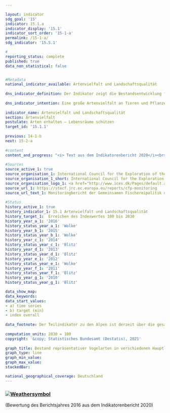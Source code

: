```yaml
---

layout: indicator    
sdg_goal: '15'    
indicator: 15.1.a    
indicator_display: '15.1'    
indicator_sort_order: '15-1-a'    
permalink: /15-1-a/    
sdg_indicator: '15.5.1'    

#    
reporting_status: complete    
published: true    
data_non_statistical: false    


#Metadata    
national_indicator_available: Artenvielfalt und Landschaftsqualität    
    
dns_indicator_definition: Der Indikator zeigt die Bestandsentwicklung für 51 ausgewählte Vogelarten in Form eines Index.    
    
dns_indicator_intention: Eine große Artenvielfalt an Tieren und Pflanzen ist eine wesentliche Voraussetzung für einen leistungsfähigen Naturhaushalt und bildet eine wichtige Lebensgrundlage des Menschen. Um die Artenvielfalt und gleichzeitig die Lebensqualität des Menschen zu erhalten, ist das vorläufige Ziel der Bundesregierung ein Indexwert von 100 bis zum Jahr 2030 – ursprünglich sollte dieser Zielwert bereits bis 2015 erreicht werden. Derzeit wird die Höhe dieses Zielwertes im Rahmen eines Forschungsvorhabens überprüft und gegebenenfalls zukünftig auf Basis der neuen Erkenntnisse angepasst.    
    
indicator_name: Artenvielfalt und Landschaftsqualität    
section: Artenvielfalt    
postulate: Arten erhalten – Lebensräume schützen    
target_id: '15.1.1'    
    
previous: 14-1-b    
next: 15-2-a    
    
#content    
content_and_progress: "<i> Text aus dem Indikatorenbericht 2020</i><br><br>Neben Vögeln sind auch andere Arten auf eine Landschaft mit intakten, nachhaltig genutzten Lebensräumen angewiesen, sodass der Indikator indirekt auch die Entwicklung zahlreicher weiterer Arten in der Landschaft und die Nachhaltigkeit der Landnutzung abbildet.<br><br>Der Berechnung des Indikators liegt die Entwicklung der Bestände von 51 Vogelarten zu Grunde, die die wichtigsten Landschafts- und Lebensraumtypen in Deutschland repräsentieren: je zehn Arten für die Teilindikatoren zu Agrarland, zu Siedlungen, zu Binnengewässern, zu Küsten und Meeren sowie elf Arten für Wälder. Aufgrund einer unsicheren Datenlage wird derzeit der Lebensraum Alpen nicht berücksichtigt.<br><br>Die Bestandsgröße je Art wird jährlich aus den Ergebnissen von Programmen des Vogelmonitorings vom Dachverband Deutscher Avifaunisten (DDA) in Zusammenarbeit mit dem Bundesamt für Naturschutz (BfN) berechnet und in Relation zur Größe des Bestandszielwerts gesetzt. Der Bestandszielwert wurde durch ein Expertengremium für jede Vogelart – ursprünglich für das Jahr 2015 – festgelegt. Die historischen Werte für 1970 und 1975 sind rekonstruiert.<br><br>Für jeden Teilindikator wird der arithmetische Mittelwert der Zielerreichungsgrade über alle 10 bzw. 11 ausgewählten Vogelarten gebildet. Der Gesamtindikator errechnet sich aus einer gewichteten Summierung der Teilindikatoren. Die Gewichtung bezieht sich dabei auf den Flächenanteil des jeweiligen Hauptlebensraum- bzw. Landschaftstyps an der Fläche Deutschlands. Die Zielwerte für die Teilindikatoren und den Gesamtindikator wurden vorläufig unverändert auf das Zieljahr 2030 übertragen.<br><br>Der Wert des Indikators für Artenvielfalt und Landschaftsqualität lag im Jahr 1990 deutlich unter den Werten, die für die Jahre 1970 und 1975 rekonstruiert wurden. In den letzten zehn Berichtsjahren (2007 bis 2016) stagnierte der Wert des Indikators und lag im Jahr 2016 bei 70,5 % des Zielwerts, verglichen mit 70,1 % im Jahr 2007. Bei gleichbleibender Entwicklung wird das Ziel für das Jahr 2030 nicht erreicht werden.<br><br>Im gleichen Zeitraum haben sich die Teilindikatoren für die einzelnen Lebensraumtypen allerdings unterschiedlich entwickelt. Die Teilindikatoren des Agrarlandes (2016: 60,5 % des Zielwertes) sowie der Küsten und Meere (2016: 58,0 % des Zielwertes) zeigten bis zum Jahr 2014 einen Abwärtstrend – haben sich aber seit 2015 wieder leicht erholt. Diese leicht positive Entwicklung wirkt sich auch deutlich auf den Wert des Gesamtindikators aus.<br><br>Bis auf die Teilindikatoren für Wälder und Binnengewässer blieben alle Teilindikatoren auch deutlich hinter den Vergleichswerten für das Jahr 1990 zurück. Bei der Artenvielfalt und Landschaftsqualität der Wälder sah es im Vergleich zu den anderen Lebensraumtypen zuletzt deutlich besser aus: 2016 wurde hier mit 87,5 % des Zielwerts der im Vergleich zu den anderen Teilindikatoren höchste Wert erreicht."    
    
#Sources    
source_active_1: true                    
source_organisation_1: International Council for the Exploration of the Sea (ICES)                    
source_organisation_1_short: International Council for the Exploration of the Sea (ICES)                    
source_organisation_logo_1: <a href="http://www.ices.dk/Pages/default.aspx"><img src="https://g205sdgs.github.io/sdg-indicators/public/logos/ices.png" alt=" International Council for the Exploration of the Sea (ICES)" title="Klicken Sie hier um zu der Homepage der Organisation zu gelangen" /></a>                    
source_url_1: https://stecf.jrc.ec.europa.eu/reports/cfp-monitoring                        
source_url_text_1: Monitoringbericht der Gemeinsamen Fischereipolitik der EU                        
    
#Status    
history_active_1: true
history_indicator_1: 15.1 Artenvielfalt und Landschaftsqualität
history_target_1:  Erreichen des Indexwertes 100 bis 2030
history_year_a_1: '2016'                            
history_status_year_a_1: 'Wolke'
history_year_b_1: '2015'                            
history_status_year_b_1: 'Wolke'
history_year_c_1: '2014'                            
history_status_year_c_1: 'Blitz'
history_year_d_1: '2013'                            
history_status_year_d_1: 'Blitz'
history_year_e_1: '2012'                            
history_status_year_e_1: 'Wolke'
history_year_f_1: '2011'                            
history_status_year_f_1: 'Blitz'
history_year_g_1: '2010'                            
history_status_year_g_1: 'Blitz'    

data_show_map:     
data_keywords:    
data_start_values:     
- a) time series
- b) target (min)
- index overall
    
data_footnote: Der Teilindikator zu den Alpen ist derzeit über die gesamte Datenreihe ausgesetzt. Die historischen Werte für 1970 und 1975 sind rekonstruiert. Die Zielwerte für die Teilindikatoren und den Gesamtindikator sollen bis zum Jahr 2020 überprüft werden.    
    
computation_units: 2030 = 100    
copyright: '&copy; Statistisches Bundesamt (Destatis), 2021'
    
graph_title: Bestand repräsentativer Vogelarten in verschiedenen Hauptlebensraum- und Landschaftstypen    
graph_type: line    
graph_min_value:     
graph_max_value:     
stackedBar:    

national_geographical_coverage: Deutschland    
---    
```

<div>
  <div class="my-header">
    <h3>
      <a href="https://sustainabledevelopment-deutschland.github.io/status/"><img src="https://g205sdgs.github.io/sdg-indicators/public/Wettersymbole/Wolke.png" title="Der Indikator entwickelt sich zwar in die gewünschte Richtung auf das Ziel zu, bei Fortsetzung der Entwicklung würde das Ziel im Zieljahr aber um mehr als 20&nbsp;% verfehlt" alt="Weathersymbol" />
      </a>
    </h3>
  </div>
  <div class="my-header-note">
    <span> (Bewertung des Berichtsjahres 2016 aus dem Indikatorenbericht 2020)</span>
  </div>
</div>
